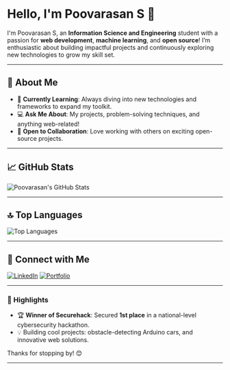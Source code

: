 # Hello, I'm Poovarasan S 👋

I'm Poovarasan S, an **Information Science and Engineering** student with a passion for **web development**, **machine learning**, and **open source**! I’m enthusiastic about building impactful projects and continuously exploring new technologies to grow my skill set.

---

## 🚀 About Me

- 🌱 **Currently Learning**: Always diving into new technologies and frameworks to expand my toolkit.
- 💻 **Ask Me About**: My projects, problem-solving techniques, and anything web-related!
- 🤝 **Open to Collaboration**: Love working with others on exciting open-source projects.

---

## 📈 GitHub Stats

![Poovarasan's GitHub Stats](https://github-readme-stats.vercel.app/api?username=poovarasansivakumar2003&show_icons=true&theme=radical&count_private=true)

---

## 🔝 Top Languages

![Top Languages](https://github-readme-stats.vercel.app/api/top-langs/?username=poovarasansivakumar2003&layout=compact&theme=radical)

---

## 🔗 Connect with Me
[![LinkedIn](https://img.shields.io/badge/LinkedIn-blue?style=for-the-badge&logo=linkedin)](https://www.linkedin.com/in/poovarasansivakumar2003/) 
[![Portfolio](https://img.shields.io/badge/Portfolio-black?style=for-the-badge&logo=github)](https://poovarasansivakumar2003.github.io/Portfolio)

---

### 🌟 Highlights
- 🏆 **Winner of Securehack**: Secured **1st place** in a national-level cybersecurity hackathon.
- 💡 Building cool projects: obstacle-detecting Arduino cars, and innovative web solutions.

Thanks for stopping by! 😊

---
